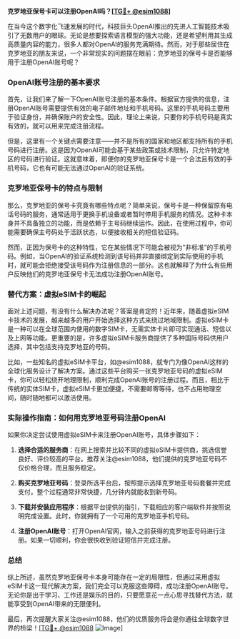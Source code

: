 **克罗地亚保号卡可以注册OpenAI吗？[[TG💪+ @esim1088](https://t.me/s/esim1088)]**

在当今这个数字化飞速发展的时代，科技巨头OpenAI推出的先进人工智能技术吸引了无数用户的眼球。无论是想要探索语言模型的强大功能，还是希望利用其生成高质量内容的能力，很多人都对OpenAI的服务充满期待。然而，对于那些居住在克罗地亚的朋友来说，一个非常现实的问题摆在眼前：克罗地亚的保号卡是否能够用于注册OpenAI账号呢？

### OpenAI账号注册的基本要求

首先，让我们来了解一下OpenAI账号注册的基本条件。根据官方提供的信息，注册OpenAI账号需要提供有效的电子邮件地址和手机号码。这里的手机号码主要用于验证身份，并确保账户的安全性。因此，理论上来说，只要你的手机号码是真实有效的，就可以用来完成注册流程。

但是，这里有一个关键点需要注意——并不是所有的国家和地区都支持所有的手机号码进行注册。这是因为OpenAI可能会基于某些政策或技术限制，只允许特定地区的号码进行验证。这就意味着，即便你的克罗地亚保号卡是一个合法且有效的手机号码，它也有可能无法通过OpenAI的验证系统。

### 克罗地亚保号卡的特点与限制

那么，克罗地亚的保号卡究竟有哪些特点呢？简单来说，保号卡是一种保留原有电话号码的服务，通常适用于更换手机设备或者暂时停用手机服务的情况。这种卡本身并不具备独立的功能，而是依赖于主号码继续运作。因此，在使用过程中，你可能需要确保主号码处于活跃状态，以便接收相关的短信验证码。

然而，正因为保号卡的这种特性，它在某些情况下可能会被视为“非标准”的手机号码。例如，当OpenAI的验证系统检测到该号码并非直接绑定到实际使用的手机时，就可能会拒绝接受该号码作为注册信息的一部分。这也就解释了为什么有些用户反映他们的克罗地亚保号卡无法成功注册OpenAI账号。

### 替代方案：虚拟eSIM卡的崛起

面对上述问题，有没有什么解决办法呢？答案是肯定的！近年来，随着虚拟eSIM卡技术的发展，越来越多的用户开始选择这种方式来绕过地域限制。虚拟eSIM卡是一种可以在全球范围内使用的数字SIM卡，无需实体卡片即可实现通话、短信以及上网等功能。更重要的是，许多虚拟eSIM卡服务商提供了多种国际号码供用户选择，其中包括支持克罗地亚的号码。

比如，一些知名的虚拟eSIM卡平台，如@esim1088，就专门为像OpenAI这样的全球化服务设计了解决方案。通过这些平台购买一张克罗地亚号码的虚拟eSIM卡，你可以轻松绕开地理限制，顺利完成OpenAI账号的注册过程。而且，相比于传统的实体SIM卡，虚拟eSIM卡更加便捷，不需要邮寄等待，也不占用物理空间，随时随地都可以激活使用。

### 实际操作指南：如何用克罗地亚号码注册OpenAI

如果你决定尝试使用虚拟eSIM卡来注册OpenAI账号，具体步骤如下：

1. **选择合适的服务商**：在网上搜索并比较不同的虚拟eSIM卡提供商，挑选信誉良好、评价较高的平台。推荐关注@esim1088，他们提供的克罗地亚号码不仅价格合理，而且服务稳定。
   
2. **购买克罗地亚号码**：登录所选平台后，按照提示选择克罗地亚号码套餐并完成支付。整个过程通常非常快捷，几分钟内就能收到新号码。

3. **下载并安装应用程序**：根据平台提供的指引，下载相应的客户端软件并按照说明完成设置。此时，你就拥有了一个可用的克罗地亚手机号码。

4. **注册OpenAI账号**：打开OpenAI官网，输入之前获得的克罗地亚号码进行注册。如果一切顺利，你会很快收到验证短信并完成注册。

### 总结

综上所述，虽然克罗地亚保号卡本身可能存在一定的局限性，但通过采用虚拟eSIM卡这一现代解决方案，我们完全可以克服这些障碍，成功注册OpenAI账号。无论你是出于学习、工作还是娱乐的目的，只要愿意花一点心思寻找替代方法，就能享受到OpenAI带来的无限便利。

最后，再次提醒大家关注@esim1088，他们的优质服务将会是你通往全球数字世界的桥梁！[[TG💪+ @esim1088](https://t.me/s/esim1088) ![Image](https://i.postimg.cc/4NQfJmqS/Snipaste-2025-05-13-00-14-12.png)]